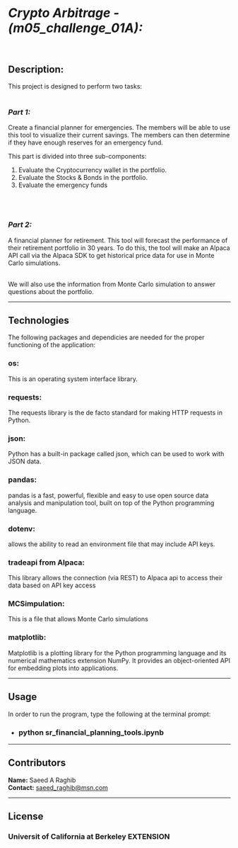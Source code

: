 # *Crypto Arbitrage - (m05_challenge_01A):*<br><br>

## **Description:**<br>
This project is designed to perform two tasks:
<br>
<br>
### ***Part 1:***<br>
Create a financial planner for emergencies. The members will be able to use this tool to visualize their current savings. The members can then determine if they have enough reserves for an emergency fund.<br>

This part is divided into three sub-components:<br>
1. Evaluate the Cryptocurrency wallet in the portfolio.
2. Evaluate the Stocks & Bonds in the portfolio.
3. Evaluate the emergency funds
<br>
<br>

### ***Part 2:***<br>
A financial planner for retirement. This tool will forecast the performance of their retirement portfolio in 30 years. To do this, the tool will make an Alpaca API call via the Alpaca SDK to get historical price data for use in Monte Carlo simulations.

<br>
We will also use the information from Monte Carlo simulation to answer questions about the portfolio.
<br>

---

## Technologies

The following packages and dependicies are needed for the proper functioning of the application:
### **os:**<br>  
This is an operating system interface library.
### **requests:**<br>
The requests library is the de facto standard for making HTTP requests in Python.
### **json:**<br>
Python has a built-in package called json, which can be used to work with JSON data.
### **pandas**:<br>
pandas is a fast, powerful, flexible and easy to use open source data analysis and manipulation tool,
built on top of the Python programming language.
### **dotenv:**<br>  
allows the ability to read an environment file that may include API keys.
### **tradeapi from Alpaca:**<br>
This library allows the connection (via REST) to Alpaca api to access their data based on API key access
### **MCSimpulation:**<br>
This is a file that allows Monte Carlo simulations
### **matplotlib:**<br>
Matplotlib is a plotting library for the Python programming language and its numerical mathematics extension NumPy. It provides an object-oriented API for embedding plots into applications.
<br>

---

## Usage

In order to run the program, type the following at the terminal prompt:
* ### python sr_financial_planning_tools.ipynb

---

## Contributors

**Name:** Saeed A Raghib<br>
**Contact:** saeed_raghib@msn.com

---

## License

### Universit of California at Berkeley EXTENSION
